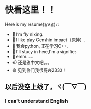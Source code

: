 <!DOCTYPE html>
<h1>快看这里！！</h1>

Here is my resume(≧∇≦)ﾉ:

- 🔭 I’m fly_nixing.
- 🌱 I like play Genshin impact（原神）.
- 👯 我会python, 正在学习C++.
- 🤔 I'll study in here,I'm a signifies
- 💬 emm……
- 📫 还是说中文吧。。。
- 😄 见到你们我很高兴2333！
<h2>以后没空上线了，ヾ(￣▽￣)</h2>
<h3>I can't understand English</h3>
